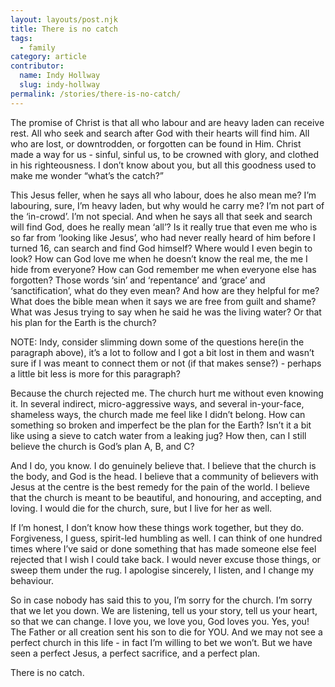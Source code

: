 ```yaml
---
layout: layouts/post.njk
title: There is no catch
tags:
  - family
category: article
contributor:
  name: Indy Hollway
  slug: indy-hollway
permalink: /stories/there-is-no-catch/
---
```

The promise of Christ is that all who labour and are heavy laden can receive rest. All who seek and search after God with their hearts will find him. All who are lost, or downtrodden, or forgotten can be found in Him. Christ made a way for us - sinful, sinful us, to be crowned with glory, and clothed in his righteousness. I don’t know about you, but all this goodness used to make me wonder “what’s the catch?”

This Jesus feller, when he says all who labour, does he also mean me? I’m labouring, sure, I’m heavy laden, but why would he carry me? I’m not part of the ‘in-crowd’. I’m not special. And when he says all that seek and search will find God, does he really mean ‘all’? Is it really true that even me who is so far from ‘looking like Jesus’, who had never really heard of him before I turned 16, can search and find God himself? Where would I even begin to look? How can God love me when he doesn’t know the real me, the me I hide from everyone? How can God remember me when everyone else has forgotten? Those words ‘sin’ and ‘repentance’ and ‘grace’ and ‘sanctification’, what do they even mean? And how are they helpful for me? What does the bible mean when it says we are free from guilt and shame? What was Jesus trying to say when he said he was the living water? Or that his plan for the Earth is the church?

NOTE: Indy, consider slimming down some of the questions here(in the paragraph above), it’s a lot to follow and I got a bit lost in them and wasn’t sure if I was meant to connect them or not (if that makes sense?) - perhaps a little bit less is more for this paragraph?

Because the church rejected me. The church hurt me without even knowing it. In several indirect, micro-aggressive ways, and several in-your-face, shameless ways, the church made me feel like I didn’t belong. How can something so broken and imperfect be the plan for the Earth? Isn’t it a bit like using a sieve to catch water from a leaking jug? How then, can I still believe the church is God’s plan A, B, and C?

And I do, you know. I do genuinely believe that. I believe that the church is the body, and God is the head. I believe that a community of believers with Jesus at the centre is the best remedy for the pain of the world. I believe that the church is meant to be beautiful, and honouring, and accepting, and loving. I would die for the church, sure, but I live for her as well.

If I’m honest, I don’t know how these things work together, but they do. Forgiveness, I guess, spirit-led humbling as well. I can think of one hundred times where I’ve said or done something that has made someone else feel rejected that I wish I could take back. I would never excuse those things, or sweep them under the rug. I apologise sincerely, I listen, and I change my behaviour.

So in case nobody has said this to you, I’m sorry for the church. I’m sorry that we let you down. We are listening, tell us your story, tell us your heart, so that we can change. I love you, we love you, God loves you. Yes, you! The Father or all creation sent his son to die for YOU. And we may not see a perfect church in this life - in fact I’m willing to bet we won’t. But we have seen a perfect Jesus, a perfect sacrifice, and a perfect plan.

There is no catch.
